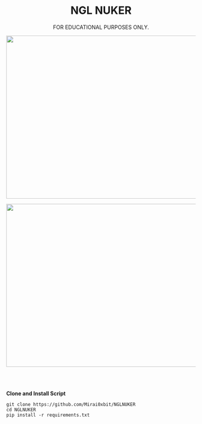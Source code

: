 <h1 align="center">NGL NUKER</h1>

<p align="center">FOR EDUCATIONAL PURPOSES ONLY.</p>


<p align="center"><img src="https://i.ibb.co/Q9NM8zp/Screenshot-From-2025-01-22-20-51-32.png" width="1078" height="433" alt="POWER"></p>
<p align="center"><img src="https://i.ibb.co/rmjMBHq/Screenshot-From-2025-01-22-20-41-10.png" width="1078" height="433" alt="POWER"></p>
<br><br>

**Clone and Install Script**
```shell script
git clone https://github.com/Mirai0xbit/NGLNUKER
cd NGLNUKER
pip install -r requirements.txt
```
